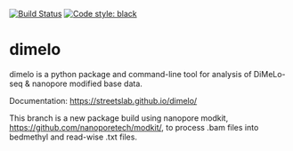[![Build Status](https://github.com/streetslab/dimelo/actions/workflows/test.yml/badge.svg)](https://github.com/streetslab/dimelo/actions)
[![Code style: black](https://img.shields.io/badge/code%20style-black-000000.svg)](https://github.com/psf/black)

# dimelo
dimelo is a python package and command-line tool for analysis of DiMeLo-seq &amp; nanopore modified base data.

Documentation: https://streetslab.github.io/dimelo/

This branch is a new package build using nanopore modkit, https://github.com/nanoporetech/modkit/, to process .bam files into bedmethyl and read-wise .txt files.
